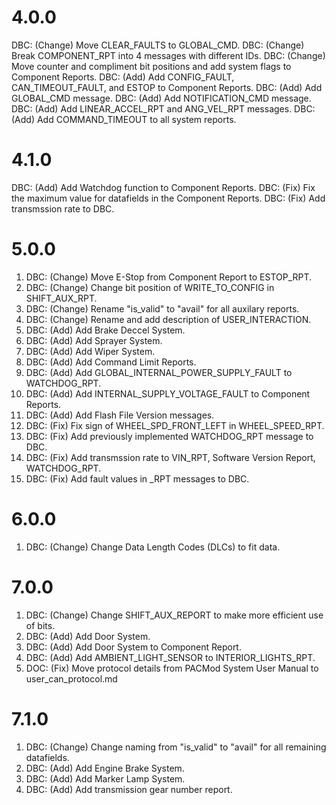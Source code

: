 # 4.0.0
DBC: (Change) Move CLEAR_FAULTS to GLOBAL_CMD.
DBC: (Change) Break COMPONENT_RPT into 4 messages with different IDs.
DBC: (Change) Move counter and compliment bit positions and add system flags to Component Reports.
DBC: (Add) Add CONFIG_FAULT, CAN_TIMEOUT_FAULT, and ESTOP to Component Reports.
DBC: (Add) Add GLOBAL_CMD message.
DBC: (Add) Add NOTIFICATION_CMD message.
DBC: (Add) Add LINEAR_ACCEL_RPT and ANG_VEL_RPT messages.
DBC: (Add) Add COMMAND_TIMEOUT to all system reports.

# 4.1.0
DBC: (Add) Add Watchdog function to Component Reports.
DBC: (Fix) Fix the maximum value for datafields in the Component Reports.
DBC: (Fix) Add transmssion rate to DBC.

# 5.0.0
1. DBC: (Change) Move E-Stop from Component Report to ESTOP_RPT.
2. DBC: (Change) Change bit position of WRITE_TO_CONFIG in SHIFT_AUX_RPT.
3. DBC: (Change) Rename "is_valid" to "avail" for all auxilary reports.
4. DBC: (Change) Rename and add description of USER_INTERACTION.
5. DBC: (Add) Add Brake Deccel System.
6. DBC: (Add) Add Sprayer System.
7. DBC: (Add) Add Wiper System.
8. DBC: (Add) Add Command Limit Reports.
9. DBC: (Add) Add GLOBAL_INTERNAL_POWER_SUPPLY_FAULT to WATCHDOG_RPT.
10. DBC: (Add) Add INTERNAL_SUPPLY_VOLTAGE_FAULT to Component Reports.
11. DBC: (Add) Add Flash File Version messages.
12. DBC: (Fix) Fix sign of WHEEL_SPD_FRONT_LEFT in WHEEL_SPEED_RPT.
13. DBC: (Fix) Add previously implemented WATCHDOG_RPT message to DBC.
14. DBC: (Fix) Add transmssion rate to VIN_RPT, Software Version Report, WATCHDOG_RPT.
15. DBC: (Fix) Add fault values in _RPT messages to DBC.

# 6.0.0
1. DBC: (Change) Change Data Length Codes (DLCs) to fit data.

# 7.0.0
1. DBC: (Change) Change SHIFT_AUX_REPORT to make more efficient use of bits.
2. DBC: (Add) Add Door System.
3. DBC: (Add) Add Door System to Component Report.
4. DBC: (Add) Add AMBIENT_LIGHT_SENSOR to INTERIOR_LIGHTS_RPT.
5. DOC: (Fix) Move protocol details from PACMod System User Manual to user_can_protocol.md

# 7.1.0
1. DBC: (Change) Change naming from "is_valid" to "avail" for all remaining datafields.
2. DBC: (Add) Add Engine Brake System.
3. DBC: (Add) Add Marker Lamp System.
4. DBC: (Add) Add transmission gear number report.